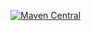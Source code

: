 [![Maven Central](https://img.shields.io/maven-central/v/io.github.zj565061763.android/compose-gesture)](https://central.sonatype.com/search?q=g:io.github.zj565061763.android+compose-gesture)